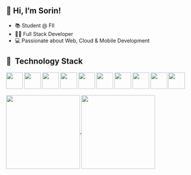 ## 👋 Hi, I’m Sorin!
- 📚 Student @ FII
- 👨‍💻 Full Stack Developer
- 💻 Passionate about Web, Cloud & Mobile Development

<h2> 🚀 &nbsp;Technology Stack</h2>
<p align="left">
  <img src="https://cdn.jsdelivr.net/gh/devicons/devicon@latest/icons/angular/angular-original.svg" width="45" height="45"/>
  <img src="https://cdn.jsdelivr.net/gh/devicons/devicon@latest/icons/typescript/typescript-original.svg" width="45" height="45" />
  <img src="https://cdn.jsdelivr.net/gh/devicons/devicon@latest/icons/csharp/csharp-original.svg" width="45" height="45" />
  <img src="https://cdn.jsdelivr.net/gh/devicons/devicon@latest/icons/dotnetcore/dotnetcore-original.svg" width="45" height="45" />
  <img src="https://cdn.jsdelivr.net/gh/devicons/devicon@latest/icons/microsoftsqlserver/microsoftsqlserver-original-wordmark.svg" width="45" height="45" />
  <img src="https://cdn.jsdelivr.net/gh/devicons/devicon@latest/icons/postgresql/postgresql-original.svg" width="45" height="45" />
  <img src="https://cdn.jsdelivr.net/gh/devicons/devicon@latest/icons/docker/docker-plain-wordmark.svg" width="45" height="45" />
  <img src="https://cdn.jsdelivr.net/gh/devicons/devicon@latest/icons/azuredevops/azuredevops-original.svg" width="45" height="45" />
  <img src="https://cdn.jsdelivr.net/gh/devicons/devicon@latest/icons/nextjs/nextjs-original.svg" width="45" height="45" />
  <img src="https://cdn.jsdelivr.net/gh/devicons/devicon@latest/icons/tailwindcss/tailwindcss-original.svg" width="45" height="45" />
</p>

<a href="https://github.com/anuraghazra/github-readme-stats">
  <img height=200 align="center" src="https://github-readme-stats.vercel.app/api?username=SorinGreu23&show_icons=true&theme=merko" />
</a>
<a href="https://github.com/anuraghazra/convoychat">
  <img height=200 align="center" src="https://github-readme-stats.vercel.app/api/top-langs/?username=SorinGreu23&layout=compact&theme=merko" />
</a>

<!---
SorinGreu23/SorinGreu23 is a ✨ special ✨ repository because its `README.md` (this file) appears on your GitHub profile.
You can click the Preview link to take a look at your changes.
--->
